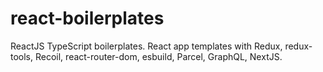 # react-boilerplates
ReactJS TypeScript boilerplates. React app templates with Redux, redux-tools, Recoil, react-router-dom, esbuild, Parcel, GraphQL, NextJS.

